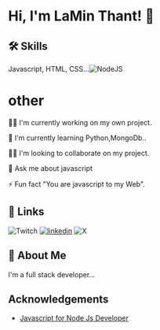
# Hi, I'm LaMin Thant! 👋


## 🛠 Skills
Javascript, HTML, CSS...![NodeJS](https://img.shields.io/badge/node.js-6DA55F?style=for-the-badge&logo=node.js&logoColor=white)
# other

👩‍💻 I'm currently working on my own project.

🧠 I'm currently learning Python,MongoDb..

👯‍♀️ I'm looking to collaborate on my project.

💬 Ask me about javascript

⚡️ Fun fact "You are javascript to my Web".


## 🔗 Links
![Twitch](https://img.shields.io/badge/Twitch-%239146FF.svg?style=for-the-badge&logo=Twitch&logoColor=white)
[![linkedin](https://img.shields.io/badge/linkedin-0A66C2?style=for-the-badge&logo=linkedin&logoColor=white)]()
![X](https://img.shields.io/badge/-%23000000.svg?style=for-the-badge&logo=X&logoColor=white)


## 🚀 About Me
I'm a full stack developer...


## Acknowledgements

 - [Javascript for Node Js Developer](https://github.com/laminnthant/JavaScript4NodeJsDeveloper)

